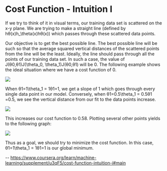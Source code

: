 # Cost Function - Intuition I
 
 If we try to think of it in visual terms, our training data set is scattered on the x-y plane. We are trying to make a straight line (defined by hθ(x)h_\theta(x)hθ​(x)) which passes through these scattered data points.
 
 Our objective is to get the best possible line. The best possible line will be such so that the average squared vertical distances of the scattered points from the line will be the least. Ideally, the line should pass through all the points of our training data set. In such a case, the value of J(θ0,θ1)J(\theta_0, \theta_1)J(θ0​,θ1​) will be 0\. The following example shows the ideal situation where we have a cost function of 0\.
 
 ![](https://d3c33hcgiwev3.cloudfront.net/imageAssetProxy.v1/_B8TJZtREea33w76dwnDIg_3e3d4433e32478f8df446d0b6da26c27_Screenshot-2016-10-26-00.57.56.png?expiry=1591142400000&hmac=Cokd6ZnbJp3OUWSPRLTL193j3hiTHSLC7C2oGuxrBOM)
 
 When θ1=1\theta_1 = 1θ1​=1, we get a slope of 1 which goes through every single data point in our model. Conversely, when θ1=0.5\theta_1 = 0.5θ1​=0.5, we see the vertical distance from our fit to the data points increase.
 
 ![](https://d3c33hcgiwev3.cloudfront.net/imageAssetProxy.v1/8guexptSEeanbxIMvDC87g_3d86874dfd37b8e3c53c9f6cfa94676c_Screenshot-2016-10-26-01.03.07.png?expiry=1591142400000&hmac=NPjjjf3TUAWA0kyWD3jL4TXO-NtCExUWeiH0H5Vzzjk)
 
 This increases our cost function to 0.58\. Plotting several other points yields to the following graph:
 
 ![](https://d3c33hcgiwev3.cloudfront.net/imageAssetProxy.v1/fph0S5tTEeajtg5TyD0vYA_9b28bdfeb34b2d4914d0b64903735cf1_Screenshot-2016-10-26-01.09.05.png?expiry=1591142400000&hmac=9jAHvZrb5DTenBpmus5_JSPHzzaWOk7CCU2itKxSNiU)
 
 Thus as a goal, we should try to minimize the cost function. In this case, θ1=1\theta_1 = 1θ1​=1 is our global minimum.

 -- https://www.coursera.org/learn/machine-learning/supplement/u3qF5/cost-function-intuition-i#main
